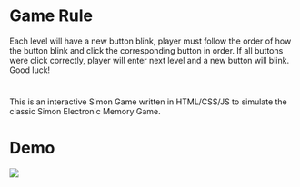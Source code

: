 # Game Rule
Each level will have a new button blink, player must follow the order of how the button blink and click the corresponding button in order. If all buttons were click correctly, player will enter next level and a new button will blink. Good luck!

# 
This is an interactive Simon Game written in HTML/CSS/JS to simulate the classic Simon Electronic Memory Game.

# Demo
![](simon-game.gif)
